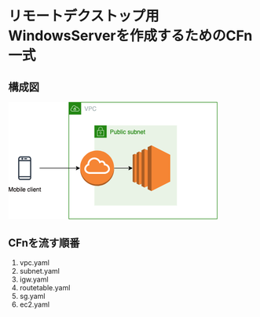 # リモートデクストップ用WindowsServerを作成するためのCFn一式
## 構成図
![constitution](img/constitution.png)
## CFnを流す順番
1. vpc.yaml
2. subnet.yaml
3. igw.yaml
4. routetable.yaml
5. sg.yaml
6. ec2.yaml